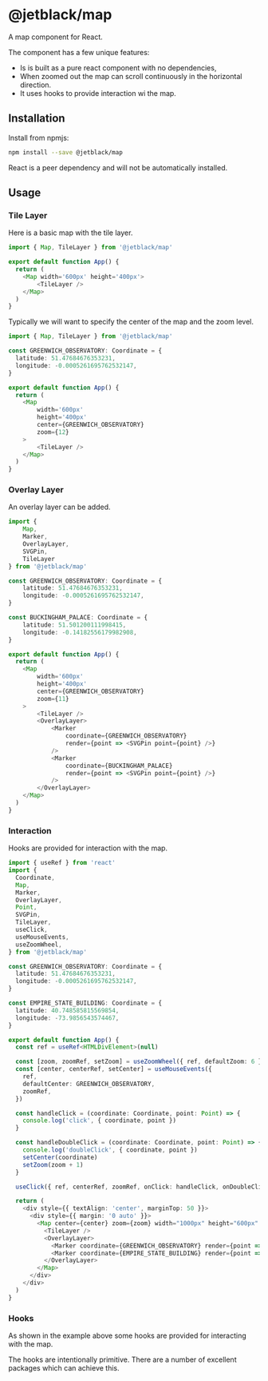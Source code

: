 # @jetblack/map

A map component for React.

The component has a few unique features:

* Is is built as a pure react component with no dependencies,
* When zoomed out the map can scroll continuously in the horizontal direction.
* It uses hooks to provide interaction wi the map.

## Installation

Install from npmjs:

```bash
npm install --save @jetblack/map
```

React is a peer dependency and will not be automatically installed.

## Usage

### Tile Layer

Here is a basic map with the tile layer.

```typescript
import { Map, TileLayer } from '@jetblack/map'

export default function App() {
  return (
    <Map width='600px' height='400px'>
        <TileLayer />
    </Map>
  )
}
```

Typically we will want to specify the center of the map and the zoom level.

```typescript
import { Map, TileLayer } from '@jetblack/map'

const GREENWICH_OBSERVATORY: Coordinate = {
  latitude: 51.47684676353231,
  longitude: -0.0005261695762532147,
}

export default function App() {
  return (
    <Map
        width='600px'
        height='400px'
        center={GREENWICH_OBSERVATORY}
        zoom={12}
    >
        <TileLayer />
    </Map>
  )
}
```

### Overlay Layer

An overlay layer can be added.

```typescript
import {
    Map,
    Marker,
    OverlayLayer,
    SVGPin,
    TileLayer
} from '@jetblack/map'

const GREENWICH_OBSERVATORY: Coordinate = {
    latitude: 51.47684676353231,
    longitude: -0.0005261695762532147,
}

const BUCKINGHAM_PALACE: Coordinate = {
    latitude: 51.501200111998415,
    longitude: -0.14182556179982908,
}

export default function App() {
  return (
    <Map
        width='600px'
        height='400px'
        center={GREENWICH_OBSERVATORY}
        zoom={11}
    >
        <TileLayer />
        <OverlayLayer>
            <Marker
                coordinate={GREENWICH_OBSERVATORY}
                render={point => <SVGPin point={point} />}
            />
            <Marker
                coordinate={BUCKINGHAM_PALACE}
                render={point => <SVGPin point={point} />}
            />
        </OverlayLayer>
    </Map>
  )
}
```

### Interaction

Hooks are provided for interaction with the map.

```typescript
import { useRef } from 'react'
import {
  Coordinate,
  Map,
  Marker,
  OverlayLayer,
  Point,
  SVGPin,
  TileLayer,
  useClick,
  useMouseEvents,
  useZoomWheel,
} from '@jetblack/map'

const GREENWICH_OBSERVATORY: Coordinate = {
  latitude: 51.47684676353231,
  longitude: -0.0005261695762532147,
}

const EMPIRE_STATE_BUILDING: Coordinate = {
  latitude: 40.748585815569854,
  longitude: -73.9856543574467,
}

export default function App() {
  const ref = useRef<HTMLDivElement>(null)

  const [zoom, zoomRef, setZoom] = useZoomWheel({ ref, defaultZoom: 6 })
  const [center, centerRef, setCenter] = useMouseEvents({
    ref,
    defaultCenter: GREENWICH_OBSERVATORY,
    zoomRef,
  })

  const handleClick = (coordinate: Coordinate, point: Point) => {
    console.log('click', { coordinate, point })
  }

  const handleDoubleClick = (coordinate: Coordinate, point: Point) => {
    console.log('doubleClick', { coordinate, point })
    setCenter(coordinate)
    setZoom(zoom + 1)
  }

  useClick({ ref, centerRef, zoomRef, onClick: handleClick, onDoubleClick: handleDoubleClick })

  return (
    <div style={{ textAlign: 'center', marginTop: 50 }}>
      <div style={{ margin: '0 auto' }}>
        <Map center={center} zoom={zoom} width="1000px" height="600px" ref={ref}>
          <TileLayer />
          <OverlayLayer>
            <Marker coordinate={GREENWICH_OBSERVATORY} render={point => <SVGPin point={point} />} />
            <Marker coordinate={EMPIRE_STATE_BUILDING} render={point => <SVGPin point={point} />} />
          </OverlayLayer>
        </Map>
      </div>
    </div>
  )
}
```

### Hooks

As shown in the example above some hooks are provided for interacting with the map.

The hooks are intentionally primitive. There are a number of excellent packages
which can achieve this.
